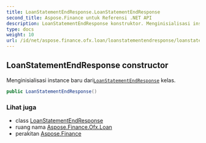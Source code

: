 ```yaml
---
title: LoanStatementEndResponse.LoanStatementEndResponse
second_title: Aspose.Finance untuk Referensi .NET API
description: LoanStatementEndResponse konstruktor. Menginisialisasi instance baru dariLoanStatementEndResponse kelas.
type: docs
weight: 10
url: /id/net/aspose.finance.ofx.loan/loanstatementendresponse/loanstatementendresponse/
---
```

## LoanStatementEndResponse constructor

Menginisialisasi instance baru dari[`LoanStatementEndResponse`](../) kelas.

```csharp
public LoanStatementEndResponse()
```

### Lihat juga

* class [LoanStatementEndResponse](../)
* ruang nama [Aspose.Finance.Ofx.Loan](../../loanstatementendresponse/)
* perakitan [Aspose.Finance](../../../)


